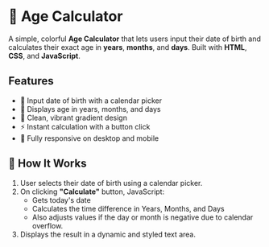 # 🎂 Age Calculator

A simple, colorful **Age Calculator** that lets users input their date of birth and calculates their exact age in **years**, **months**, and **days**. 
Built with **HTML**, **CSS**, and **JavaScript**.

## Features
- 📅 Input date of birth with a calendar picker
- 🔢 Displays age in years, months, and days
- 🎨 Clean, vibrant gradient design
- ⚡ Instant calculation with a button click
- 📱 Fully responsive on desktop and mobile

## 🧠 How It Works

1. User selects their date of birth using a calendar picker.
2. On clicking **"Calculate"** button, JavaScript:
   - Gets today's date
   - Calculates the time difference in Years, Months, and Days
   - Also adjusts values if the day or month is negative due to calendar overflow.
3. Displays the result in a dynamic and styled text area.
